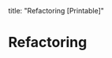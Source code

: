 <frontmatter>
title: "Refactoring [Printable]"
</frontmatter>

<link rel="stylesheet" href="{{baseUrl}}/css/textbook.css">

<div class="website-content">

<div id="main">

# Refactoring

<include src="what/unit-inParent-asFlat-print.md" boilerplate />
<include src="how/unit-inParent-asFlat-print.md" boilerplate />
<include src="when/unit-inParent-asFlat-print.md" boilerplate />
<include src="codeSmell/unit-inParent-asFlat-print.md" boilerplate />

</div>

</div>
